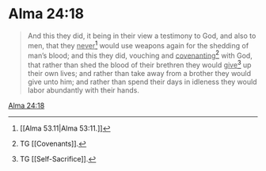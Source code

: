 # Alma 24:18

> And this they did, it being in their view a testimony to God, and also to men, that they <u>never</u>[^a] would use weapons again for the shedding of man’s blood; and this they did, vouching and <u>covenanting</u>[^b] with God, that rather than shed the blood of their brethren they would <u>give</u>[^c] up their own lives; and rather than take away from a brother they would give unto him; and rather than spend their days in idleness they would labor abundantly with their hands.

[Alma 24:18](https://www.churchofjesuschrist.org/study/scriptures/bofm/alma/24?lang=eng&id=p18#p18)


[^a]: [[Alma 53.11|Alma 53:11.]]
[^b]: TG [[Covenants]].
[^c]: TG [[Self-Sacrifice]].
